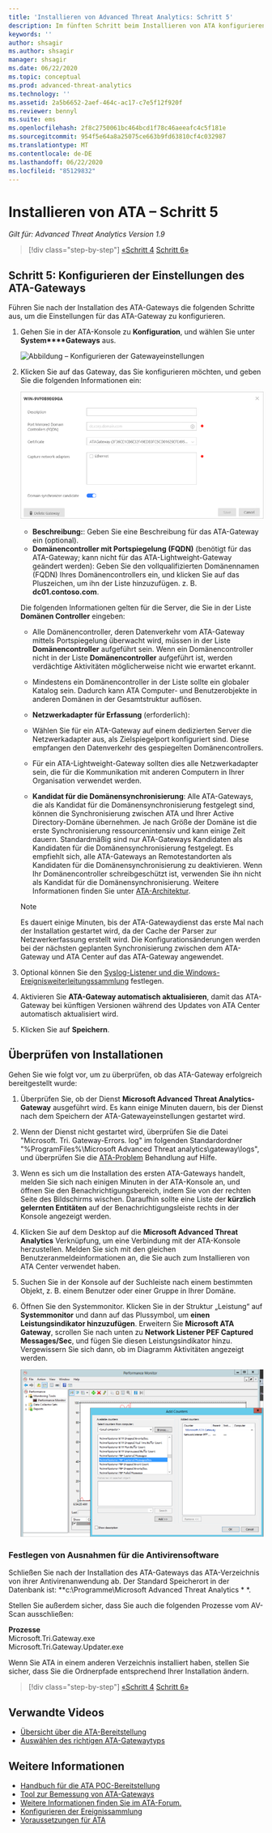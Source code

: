```yaml
---
title: 'Installieren von Advanced Threat Analytics: Schritt 5'
description: Im fünften Schritt beim Installieren von ATA konfigurieren Sie die Einstellungen für das ATA-Gateway.
keywords: ''
author: shsagir
ms.author: shsagir
manager: shsagir
ms.date: 06/22/2020
ms.topic: conceptual
ms.prod: advanced-threat-analytics
ms.technology: ''
ms.assetid: 2a5b6652-2aef-464c-ac17-c7e5f12f920f
ms.reviewer: bennyl
ms.suite: ems
ms.openlocfilehash: 2f8c2750061bc464bcd1f78c46aeeafc4c5f181e
ms.sourcegitcommit: 954f5e64a8a25075ce663b9fd63810cf4c032987
ms.translationtype: MT
ms.contentlocale: de-DE
ms.lasthandoff: 06/22/2020
ms.locfileid: "85129832"
---
```

# <a name="install-ata---step-5"></a>Installieren von ATA – Schritt 5

*Gilt für: Advanced Threat Analytics Version 1.9*

> [!div class="step-by-step"]
> [«Schritt 4](install-ata-step4.md) 
>  [Schritt 6»](install-ata-step6.md)

## <a name="step-5-configure-the-ata-gateway-settings"></a>Schritt 5: Konfigurieren der Einstellungen des ATA-Gateways

Führen Sie nach der Installation des ATA-Gateways die folgenden Schritte aus, um die Einstellungen für das ATA-Gateway zu konfigurieren.

1. Gehen Sie in der ATA-Konsole zu **Konfiguration**, und wählen Sie unter **System****Gateways** aus.

    ![Abbildung – Konfigurieren der Gatewayeinstellungen](media/ata-gw-config-1.png)

1. Klicken Sie auf das Gateway, das Sie konfigurieren möchten, und geben Sie die folgenden Informationen ein:

    ![Abbildung – Konfigurieren der Gatewayeinstellungen](media/ATA-Gateways-config-2.png)

    - **Beschreibung:**: Geben Sie eine Beschreibung für das ATA-Gateway ein (optional).
    - **Domänencontroller mit Portspiegelung (FQDN)** (benötigt für das ATA-Gateway; kann nicht für das ATA-Lightweight-Gateway geändert werden): Geben Sie den vollqualifizierten Domänennamen (FQDN) Ihres Domänencontrollers ein, und klicken Sie auf das Pluszeichen, um ihn der Liste hinzuzufügen. z. B. **dc01.contoso.com**.

    Die folgenden Informationen gelten für die Server, die Sie in der Liste **Domänen Controller** eingeben:

    - Alle Domänencontroller, deren Datenverkehr vom ATA-Gateway mittels Portspiegelung überwacht wird, müssen in der Liste **Domänencontroller** aufgeführt sein. Wenn ein Domänencontroller nicht in der Liste **Domänencontroller** aufgeführt ist, werden verdächtige Aktivitäten möglicherweise nicht wie erwartet erkannt.
    - Mindestens ein Domänencontroller in der Liste sollte ein globaler Katalog sein. Dadurch kann ATA Computer- und Benutzerobjekte in anderen Domänen in der Gesamtstruktur auflösen.

    - **Netzwerkadapter für Erfassung** (erforderlich):
    - Wählen Sie für ein ATA-Gateway auf einem dedizierten Server die Netzwerkadapter aus, als Zielspiegelport konfiguriert sind. Diese empfangen den Datenverkehr des gespiegelten Domänencontrollers.
    - Für ein ATA-Lightweight-Gateway sollten dies alle Netzwerkadapter sein, die für die Kommunikation mit anderen Computern in Ihrer Organisation verwendet werden.

    - **Kandidat für die Domänensynchronisierung**: Alle ATA-Gateways, die als Kandidat für die Domänensynchronisierung festgelegt sind, können die Synchronisierung zwischen ATA und Ihrer Active Directory-Domäne übernehmen. Je nach Größe der Domäne ist die erste Synchronisierung ressourcenintensiv und kann einige Zeit dauern. Standardmäßig sind nur ATA-Gateways Kandidaten als Kandidaten für die Domänensynchronisierung festgelegt.
    Es empfiehlt sich, alle ATA-Gateways an Remotestandorten als Kandidaten für die Domänensynchronisierung zu deaktivieren.
    Wenn Ihr Domänencontroller schreibgeschützt ist, verwenden Sie ihn nicht als Kandidat für die Domänensynchronisierung. Weitere Informationen finden Sie unter [ATA-Architektur](ata-architecture.md#ata-lightweight-gateway-features).

    > [!NOTE]
    > Es dauert einige Minuten, bis der ATA-Gatewaydienst das erste Mal nach der Installation gestartet wird, da der Cache der Parser zur Netzwerkerfassung erstellt wird.
    > Die Konfigurationsänderungen werden bei der nächsten geplanten Synchronisierung zwischen dem ATA-Gateway und ATA Center auf das ATA-Gateway angewendet.

1. Optional können Sie den [Syslog-Listener und die Windows-Ereignisweiterleitungssammlung](configure-event-collection.md) festlegen.
1. Aktivieren Sie **ATA-Gateway automatisch aktualisieren**, damit das ATA-Gateway bei künftigen Versionen während des Updates von ATA Center automatisch aktualisiert wird.

1. Klicken Sie auf **Speichern**.

## <a name="validate-installations"></a>Überprüfen von Installationen

Gehen Sie wie folgt vor, um zu überprüfen, ob das ATA-Gateway erfolgreich bereitgestellt wurde:

1. Überprüfen Sie, ob der Dienst **Microsoft Advanced Threat Analytics-Gateway** ausgeführt wird. Es kann einige Minuten dauern, bis der Dienst nach dem Speichern der ATA-Gatewayeinstellungen gestartet wird.

1. Wenn der Dienst nicht gestartet wird, überprüfen Sie die Datei "Microsoft. Tri. Gateway-Errors. log" im folgenden Standardordner "%ProgramFiles%\Microsoft Advanced Threat analytics\gateway\logs", und überprüfen Sie die [ATA-Problem](troubleshooting-ata-known-errors.md) Behandlung auf Hilfe.

1. Wenn es sich um die Installation des ersten ATA-Gateways handelt, melden Sie sich nach einigen Minuten in der ATA-Konsole an, und öffnen Sie den Benachrichtigungsbereich, indem Sie von der rechten Seite des Bildschirms wischen. Daraufhin sollte eine Liste der **kürzlich gelernten Entitäten** auf der Benachrichtigungsleiste rechts in der Konsole angezeigt werden.

1. Klicken Sie auf dem Desktop auf die **Microsoft Advanced Threat Analytics** Verknüpfung, um eine Verbindung mit der ATA-Konsole herzustellen. Melden Sie sich mit den gleichen Benutzeranmeldeinformationen an, die Sie auch zum Installieren von ATA Center verwendet haben.
1. Suchen Sie in der Konsole auf der Suchleiste nach einem bestimmten Objekt, z. B. einem Benutzer oder einer Gruppe in Ihrer Domäne.
1. Öffnen Sie den Systemmonitor. Klicken Sie in der Struktur „Leistung“ auf **Systemmonitor** und dann auf das Plussymbol, um **einen Leistungsindikator hinzuzufügen**. Erweitern Sie **Microsoft ATA Gateway**, scrollen Sie nach unten zu **Network Listener PEF Captured Messages/Sec**, und fügen Sie diesen Leistungsindikator hinzu. Vergewissern Sie sich dann, ob im Diagramm Aktivitäten angezeigt werden.

    ![Abbildung – Hinzufügen von Leistungsindikatoren](media/ATA-performance-monitoring-add-counters.png)

### <a name="set-anti-virus-exclusions"></a>Festlegen von Ausnahmen für die Antivirensoftware

Schließen Sie nach der Installation des ATA-Gateways das ATA-Verzeichnis von ihrer Antivirenanwendung ab. Der Standard Speicherort in der Datenbank ist: **c:\Programme\Microsoft Advanced Threat Analytics \* *.

Stellen Sie außerdem sicher, dass Sie auch die folgenden Prozesse vom AV-Scan ausschließen:

**Prozesse**  
Microsoft.Tri.Gateway.exe  
Microsoft.Tri.Gateway.Updater.exe

Wenn Sie ATA in einem anderen Verzeichnis installiert haben, stellen Sie sicher, dass Sie die Ordnerpfade entsprechend Ihrer Installation ändern.

> [!div class="step-by-step"]
> [«Schritt 4](install-ata-step4.md) 
>  [Schritt 6»](install-ata-step6.md)

## <a name="related-videos"></a>Verwandte Videos

- [Übersicht über die ATA-Bereitstellung](https://channel9.msdn.com/Shows/Microsoft-Security/Overview-of-ATA-Deployment-in-10-Minutes)
- [Auswählen des richtigen ATA-Gatewaytyps](https://channel9.msdn.com/Shows/Microsoft-Security/ATA-Deployment-Choose-the-Right-Gateway-Type)

## <a name="see-also"></a>Weitere Informationen

- [Handbuch für die ATA POC-Bereitstellung](https://aka.ms/atapoc)
- [Tool zur Bemessung von ATA-Gateways](https://aka.ms/atasizingtool)
- [Weitere Informationen finden Sie im ATA-Forum.](https://social.technet.microsoft.com/Forums/security/home?forum=mata)
- [Konfigurieren der Ereignissammlung](configure-event-collection.md)
- [Voraussetzungen für ATA](ata-prerequisites.md)
